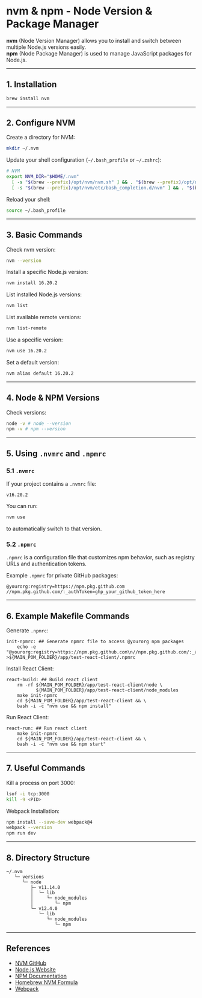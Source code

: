 # nvm & npm - Node Version & Package Manager

**nvm** (Node Version Manager) allows you to install and switch between multiple Node.js versions easily.  
**npm** (Node Package Manager) is used to manage JavaScript packages for Node.js.

---

## 1. Installation

```bash
brew install nvm
```

---

## 2. Configure NVM

Create a directory for NVM:

```bash
mkdir ~/.nvm
```

Update your shell configuration (`~/.bash_profile` or `~/.zshrc`):

```bash
# NVM
export NVM_DIR="$HOME/.nvm"
  [ -s "$(brew --prefix)/opt/nvm/nvm.sh" ] && . "$(brew --prefix)/opt/nvm/nvm.sh" # This loads nvm
  [ -s "$(brew --prefix)/opt/nvm/etc/bash_completion.d/nvm" ] && . "$(brew --prefix)/opt/nvm/etc/bash_completion.d/nvm" # This loads nvm
```

Reload your shell:

```bash
source ~/.bash_profile
```

---

## 3. Basic Commands

Check nvm version:

```bash
nvm --version
```

Install a specific Node.js version:

```bash
nvm install 16.20.2
```

List installed Node.js versions:

```bash
nvm list
```

List available remote versions:

```bash
nvm list-remote
```

Use a specific version:

```bash
nvm use 16.20.2
```

Set a default version:

```bash
nvm alias default 16.20.2
```

---

## 4. Node & NPM Versions

Check versions:

```bash
node -v # node --version
npm -v # npm --version
```

---

## 5. Using `.nvmrc` and `.npmrc`

### 5.1 `.nvmrc`

If your project contains a `.nvmrc` file:

```text
v16.20.2
```

You can run:

```bash
nvm use
```

to automatically switch to that version.

### 5.2 `.npmrc`

`.npmrc` is a configuration file that customizes npm behavior, such as registry URLs and authentication tokens.

Example `.npmrc` for private GitHub packages:

```text
@yourorg:registry=https://npm.pkg.github.com
//npm.pkg.github.com/:_authToken=ghp_your_github_token_here
```

---

## 6. Example Makefile Commands

Generate `.npmrc`:

```make
init-npmrc: ## Generate npmrc file to access @yourorg npm packages
	echo -e "@yourorg:registry=https://npm.pkg.github.com\n//npm.pkg.github.com/:_authToken=${GITHUB_TOKEN}" >${MAIN_POM_FOLDER}/app/test-react-client/.npmrc
```

Install React Client:

```make
react-build: ## Build react client
	rm -rf ${MAIN_POM_FOLDER}/app/test-react-client/node \
	       ${MAIN_POM_FOLDER}/app/test-react-client/node_modules
	make init-npmrc
	cd ${MAIN_POM_FOLDER}/app/test-react-client && \
	bash -i -c "nvm use && npm install"
```

Run React Client:

```make
react-run: ## Run react client
	make init-npmrc
	cd ${MAIN_POM_FOLDER}/app/test-react-client && \
	bash -i -c "nvm use && npm start"
```

---

## 7. Useful Commands

Kill a process on port 3000:

```bash
lsof -i tcp:3000
kill -9 <PID>
```

Webpack Installation:

```bash
npm install --save-dev webpack@4
webpack --version
npm run dev
```

---

## 8. Directory Structure

```text
~/.nvm
   └─ versions
      └─ node
         ├─ v11.14.0
         │  └─ lib
         │     └─ node_modules
         │        └─ npm
         └─ v12.4.0
            └─ lib
               └─ node_modules
                  └─ npm
```

---

## References

- [NVM GitHub](https://github.com/nvm-sh/nvm)
- [Node.js Website](https://nodejs.org/)
- [NPM Documentation](https://docs.npmjs.com/)
- [Homebrew NVM Formula](https://formulae.brew.sh/formula/nvm)
- [Webpack](https://webpack.js.org/guides/installation/)

